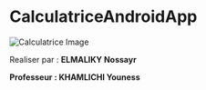 # CalculatriceAndroidApp

  ![Calculatrice Image](https://user-images.githubusercontent.com/102379343/206921183-da8265eb-2092-4d85-9981-8fd364cc70c6.png)

<p>Realiser par : <strong>ELMALIKY Nossayr<strong></p>
<p>Professeur : <strong>KHAMLICHI Youness <strong></p>
